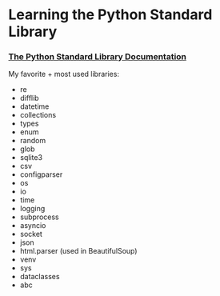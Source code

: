 # Learning the Python Standard Library




### [The Python Standard Library Documentation](https://docs.python.org/3/library/)
My favorite + most used libraries:
- re
- difflib
- datetime
- collections
- types
- enum
- random
- glob
- sqlite3
- csv
- configparser
- os
- io
- time
- logging
- subprocess
- asyncio
- socket
- json
- html.parser (used in BeautifulSoup)
- venv
- sys
- dataclasses
- abc